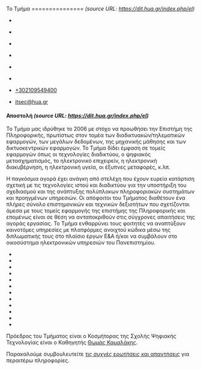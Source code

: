 Το Τμήμα
===============    *(source URL: https://dit.hua.gr/index.php/el)*

*   [](https://www.facebook.com/ditharokopio)
*   [](https://www.youtube.com/channel/UCEHkYirpXF1nSLxDCrfDZ4A)
*   [](https://www.linkedin.com/company/77699385)
*   [](https://www.instagram.com/dithua)

*   [](https://dit.hua.gr/index.php/el/)
*   [](https://dit.hua.gr/index.php/en/)

*   [+302109549400](tel:+302109549400)
*   [itsec@hua.gr](mailto:itsec@hua.gr)

#### Αποστολή  *(source URL: https://dit.hua.gr/index.php/el)*

Το Τμήμα μας ιδρύθηκε το 2006 με στόχο να προωθήσει την Επιστήμη της Πληροφορικής, πρωτίστως στον τομέα των διαδικτυακών/τηλεματικών εφαρμογών, των μεγάλων δεδομένων, της μηχανικής μάθησης και των δικτυοκεντρικών εφαρμογών. Το Τμήμα δίδει έμφαση σε τομείς εφαρμογών όπως οι τεχνολογίες διαδικτύου, ο ψηφιακός μετασχηματισμός, το ηλεκτρονικό επιχειρείν, η ηλεκτρονική διακυβέρνηση, η ηλεκτρονική υγεία, οι έξυπνες μεταφορές, κ.λπ.

Η παγκόσμια αγορά έχει ανάγκη από στελέχη που έχουν ευρεία κατάρτιση σχετική με τις τεχνολογίες ιστού και διαδικτύου για την υποστήριξη του σχεδιασμού και της ανάπτυξης πολύπλοκων πληροφοριακών συστημάτων και προηγμένων υπηρεσιών. Οι απόφοιτοι του Τμήματος διαθέτουν ένα πλήρες σύνολο επιστημονικών και τεχνικών δεξιοτήτων που σχετίζονται άμεσα με τους τομείς εφαρμογής της επιστήμης της Πληροφορικής και επομένως είναι σε θέση να ανταποκριθούν στις σύγχρονες απαιτήσεις της αγοράς εργασίας. Το Τμήμα ενθαρρύνει τους φοιτητές να αναπτύξουν καινοτόμες υπηρεσίες με πλατφόρμες ανοιχτού κώδικα μέσω της διπλωματικής τους στο πλαίσιο έργων Ε&Α ή/και να συμβάλουν στο οικοσύστημα ηλεκτρονικών υπηρεσιών του Πανεπιστημίου.

*   
*   
*   
*   
*   
*   
*   
*   
*   
*   
*   
*   

   

Πρόεδρος του Τμήματος είναι ο Κοσμήτορας της Σχολής Ψηφιακής Τεχνολογίας είναι ο Καθηγητής [Θωμάς Καμαλάκης](https://galaxy.hua.gr/~thkam).[](http://www.dit.hua.gr/~dimosthe)

Παρακαλούμε συμβουλευτείτε [τις συχνές ερωτήσεις και απαντήσεις](https://dit.hua.gr/index.php/el/component/content/article/1726-faqs?catid=59:uncategorised&Itemid=375) για περαιτέρω πληροφορίες.

[](https://eclass.hua.gr/)

[](http://opencourses.hua.gr/)

[](https://portal.hua.gr/)

[](https://mail.google.com/a/hua.gr)

[](https://estia.hua.gr/)

[](https://dit.hua.gr/index.php/el/study-abroad)

